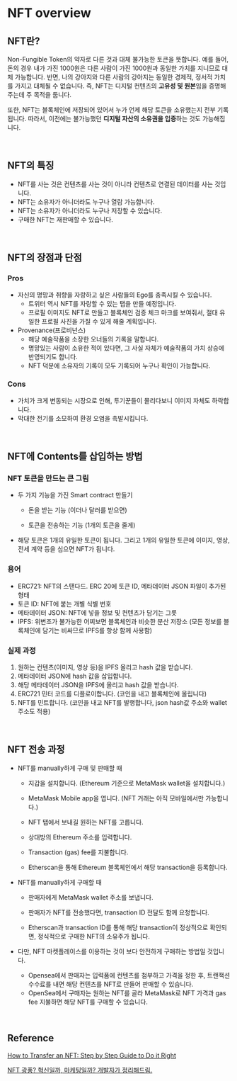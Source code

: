# NFT overview

## NFT란?

Non-Fungible Token의 약자로 다른 것과 대체 불가능한 토큰을 뜻합니다. 예를 들어, 돈의 경우 내가 가진 1000원은 다른 사람이 가진 1000원과 동일한 가치를 지니므로 대체 가능합니다. 반면, 나의 강아지와 다른 사람의 강아지는 동일한 경제적, 정서적 가치를 가지고 대체될 수 없습니다. 즉, NFT는 디지털 컨텐츠의 **고유성 및 원본**임을 증명해주는데 주 목적을 둡니다.

또한, NFT는 블록체인에 저장되어 있어서 누가 언제 해당 토큰을 소유했는지 전부 기록됩니다. 따라서, 이전에는 불가능했던 **디지털 자산의 소유권을 입증**하는 것도 가능해집니다.

​    

## NFT의 특징

* NFT를 사는 것은 컨텐츠를 사는 것이 아니라 컨텐츠로 연결된 데이터를 사는 것입니다.
* NFT는 소유자가 아니더라도 누구나 열람 가능합니다.
* NFT는 소유자가 아니더라도 누구나 저장할 수 있습니다.
* 구매한 NFT는 재판매할 수 있습니다.

​    

## NFT의 장점과 단점

### Pros

- 자신의 명망과 취향을 자랑하고 싶은 사람들의 Ego를 충족시킬 수 있습니다.
  - 트위터 역시 NFT를 자랑할 수 있는 탭을 만들 예정입니다.
  - 프로필 이미지도 NFT로 만들고 블록체인 검증 체크 마크를 보여줘서, 절대 유일한 프로필 사진을 가질 수 있게 해줄 계획입니다.
- Provenance(프로비넌스)
  - 해당 예술작품을 소장한 오너들의 기록을 말합니다.
  - 명망있는 사람이 소유한 적이 있다면, 그 사실 자체가 예술작품의 가치 상승에 반영되기도 합니다.
  - NFT 덕분에 소유자의 기록이 모두 기록되어 누구나 확인이 가능합니다.

### Cons

- 가치가 크게 변동되는 시장으로 인해, 투기꾼들이 몰리다보니 이미지 자체도 하락합니다.
- 막대한 전기를 소모하여 환경 오염을 촉발시킵니다.

​    

## NFT에 Contents를 삽입하는 방법

### NFT 토큰을 만드는 큰 그림

* 두 가지 기능을 가진 Smart contract 만들기

  - 돈을 받는 기능 (이더나 달러를 받으면)

  - 토큰을 전송하는 기능 (1개의 토큰을 줄게)

* 해당 토큰은 1개의 유일한 토큰이 됩니다. 그리고 1개의 유일한 토큰에 이미지, 영상, 전세 계약 등을 심으면 NFT가 됩니다.

### 용어

- ERC721: NFT의 스탠다드. ERC 20에 토큰 ID, 메타데이터 JSON 파일이 추가된 형태
- 토큰 ID: NFT에 붙는 개별 식별 번호
- 메타데이터 JSON: NFT에 넣을 정보 및 컨텐츠가 담기는 그릇
- IPFS: 위변조가 불가능한 어찌보면 블록체인과 비슷한 분산 저장소 (모든 정보를 블록체인에 담기는 비싸므로 IPFS를 항상 함께 사용함)

### 실제 과정

1. 원하는 컨텐츠(이미지, 영상 등)을 IPFS 올리고 hash 값을 받습니다.
2. 메타데이터 JSON에 hash 값을 삽입합니다.
3. 해당 메타데이터 JSON을 IPFS에 올리고 hash 값을 받습니다.
4. ERC721 민터 코드를 디플로이합니다. (코인을 내고 블록체인에 올립니다)
5. NFT를 민트합니다. (코인을 내고 NFT를 발행합니다, json hash값 주소와 wallet 주소도 적용)

​    

## NFT 전송 과정

* NFT를 manually하게 구매 및 판매할 때

  - 지갑을 설치합니다. (Ethereum 기준으로 MetaMask wallet을 설치합니다.)

  - MetaMask Mobile app을 엽니다. (NFT 거래는 아직 모바일에서만 가능합니다.)

  - NFT 탭에서 보내길 원하는 NFT를 고릅니다.

  - 상대방의 Ethereum 주소를 입력합니다.

  - Transaction (gas) fee를 지불합니다.

  - Etherscan을 통해 Ethereum 블록체인에서 해당 transaction을 등록합니다.

* NFT를 manually하게 구매할 때

  * 판매자에게 MetaMask wallet 주소를 보냅니다.

  * 판매자가 NFT를 전송했다면, transaction ID 전달도 함께 요청합니다.

  * Etherscan과 transaction ID를 통해 해당 transaction이 정상적으로 확인되면, 정식적으로 구매한 NFT의 소유주가 됩니다.

* 다만, NFT 마켓플레이스를 이용하는 것이 보다 안전하게 구매하는 방법일 것입니다. 
  * Opensea에서 판매자는 입력폼에 컨텐츠를 첨부하고 가격을 정한 후, 트랜잭션 수수료를 내면 해당 컨텐츠를 NFT로 만들어 판매할 수 있습니다.
  * OpenSea에서 구매자는 원하는 NFT를 골라 MetaMask로 NFT 가격과 gas fee 지불하면 해당 NFT를 구매할 수 있습니다.

​    

## Reference

[How to Transfer an NFT: Step by Step Guide to Do it Right](https://www.nftgators.com/how-to-transfer-an-nft/)

[NFT 광풍? 혁신일까, 마케팅일까? 개발자가 정리해드림.](https://www.youtube.com/watch?v=OfYhbX8mCE4&list=PL7jH19IHhOLOJfXeVqjtiawzNQLxOgTdq&index=14&ab_channel=%EB%85%B8%EB%A7%88%EB%93%9C%EC%BD%94%EB%8D%94NomadCoders)